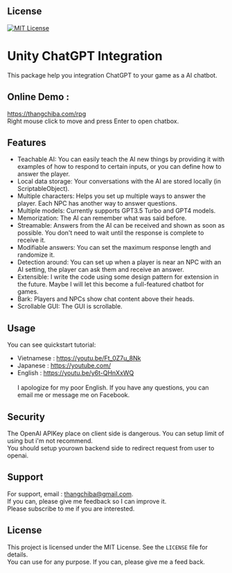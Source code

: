 ## License
[![MIT License](https://img.shields.io/badge/License-MIT-green.svg)](https://choosealicense.com/licenses/mit/)

# Unity ChatGPT Integration
This package help you integration ChatGPT to your game as a AI chatbot.

## Online Demo :
https://thangchiba.com/rpg <br/>
Right mouse click to move and press Enter to open chatbox.

## Features
- Teachable AI: You can easily teach the AI new things by providing it with examples of how to respond to certain inputs, or you can define how to answer the player.
- Local data storage: Your conversations with the AI are stored locally (in ScriptableObject).
- Multiple characters: Helps you set up multiple ways to answer the player. Each NPC has another way to answer questions.
- Multiple models: Currently supports GPT3.5 Turbo and GPT4 models.
- Memorization: The AI can remember what was said before.
- Streamable: Answers from the AI can be received and shown as soon as possible. You don't need to wait until the response is complete to receive it.
- Modifiable answers: You can set the maximum response length and randomize it.
- Detection around: You can set up when a player is near an NPC with an AI setting, the player can ask them and receive an answer.
- Extensible: I write the code using some design pattern for extension in the future. Maybe I will let this become a full-featured chatbot for games.
- Bark: Players and NPCs show chat content above their heads.
- Scrollable GUI: The GUI is scrollable.


## Usage
You can see quickstart tutorial:
- Vietnamese : https://youtu.be/Ft_0Z7u_8Nk
- Japanese : https://youtube.com/ <br/>
- English : https://youtu.be/y6t-QHnXxWQ  <br/> <br/>
I apologize for my poor English. If you have any questions, you can email me or message me on Facebook.


## Security
The OpenAI APIKey place on client side is dangerous. You can setup limit of using but i'm not recommend.  <br/>
You should setup yourown backend side to redirect request from user to openai.

## Support
For support, email : thangchiba@gmail.com.  <br/>
If you can, please give me feedback so I can improve it.   <br/>
Please subscribe to me if you are interested.  <br/>

## License
This project is licensed under the MIT License. See the `LICENSE` file for details.  <br/>
You can use for any purpose. If you can, please give me a feed back.
